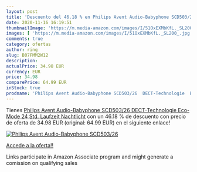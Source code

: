 ```yaml
---
layout: post
title: 'Descuento del 46.18 % en Philips Avent Audio-Babyphone SCD503/26 '
date: 2020-11-16 16:19:51
thumbnailImage: 'https://m.media-amazon.com/images/I/51OxEXMbKfL._SL200_.jpg'
images: [ 'https://m.media-amazon.com/images/I/51OxEXMbKfL._SL200_.jpg' ]
comments: true
category: ofertas
author: ring
slug: B07FMM2W12
description:
actualPrice: 34.98 EUR
currency: EUR
price: 34.98
comparePrice: 64.99 EUR
inStock: true
prodname: 'Philips Avent Audio-Babyphone SCD503/26  DECT-Technologie  Eco-Mode  24 Std. Laufzeit  Nachtlicht'
---
```


Tienes [Philips Avent Audio-Babyphone SCD503/26  DECT-Technologie  Eco-Mode  24 Std. Laufzeit  Nachtlicht](https://www.amazon.de/dp/B07FMM2W12/?tag=tolees0ca-21) con un 46.18 % de descuento con precio de oferta de 34.98 EUR (original: 64.99 EUR) en el siguiente enlace!

[![Philips Avent Audio-Babyphone SCD503/26 ](https://m.media-amazon.com/images/I/51OxEXMbKfL._SL200_.jpg)](https://www.amazon.de/dp/B07FMM2W12/?tag=tolees0ca-21)

[Accede a la oferta!!](https://www.amazon.de/dp/B07FMM2W12/?tag=tolees0ca-21)

Links participate in Amazon Associate program and might generate a comission on qualifying sales


